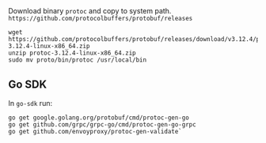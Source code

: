 ##
Download binary `protoc` and copy to system path.
`https://github.com/protocolbuffers/protobuf/releases`
```
wget https://github.com/protocolbuffers/protobuf/releases/download/v3.12.4/protoc-3.12.4-linux-x86_64.zip
unzip protoc-3.12.4-linux-x86_64.zip
sudo mv proto/bin/protoc /usr/local/bin
```


## Go SDK
In `go-sdk` run:

```
go get google.golang.org/protobuf/cmd/protoc-gen-go
go get github.com/grpc/grpc-go/cmd/protoc-gen-go-grpc
go get github.com/envoyproxy/protoc-gen-validate`
```